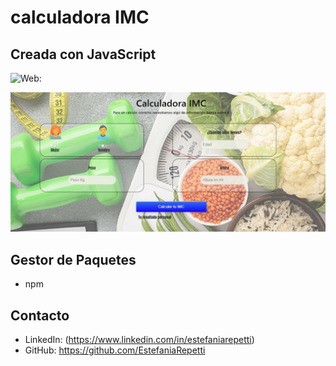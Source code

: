# calculadora IMC
## Creada con JavaScript 

![Web:](img/caculadora.jpg)

![Web:](https://github.com/estefaniarepetti/calculadora/blob/main/img/calculadora.jpg)

## Gestor de Paquetes
- npm

## Contacto
- LinkedIn: (https://www.linkedin.com/in/estefaniarepetti)
- GitHub: https://github.com/EstefaniaRepetti
